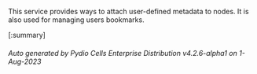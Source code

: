 






This service provides ways to attach user-defined metadata to nodes. It is also used for managing users bookmarks.

[:summary]

###### Auto generated by Pydio Cells Enterprise Distribution v4.2.6-alpha1 on 1-Aug-2023
